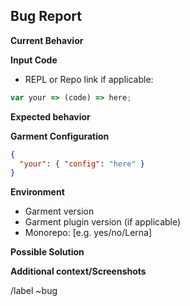 ## Bug Report

**Current Behavior**

<!-- A clear and concise description of the behavior. -->

**Input Code**

- REPL or Repo link if applicable:

```js
var your => (code) => here;
```

**Expected behavior**

<!-- A clear and concise description of what you expected to happen. -->

**Garment Configuration**

```json
{
  "your": { "config": "here" }
}
```

**Environment**

- Garment version
- Garment plugin version (if applicable)
- Monorepo: [e.g. yes/no/Lerna]

**Possible Solution**

<!--- Only if you have suggestions on a fix for the bug -->

**Additional context/Screenshots**

<!-- Add any other context about the problem here. If applicable, add screenshots to help explain. -->

/label ~bug
